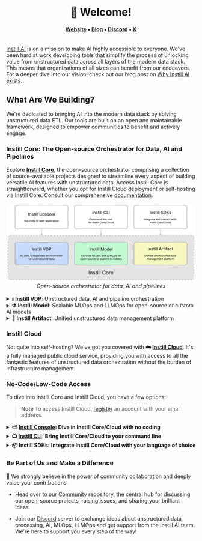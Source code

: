 <h1 align="center"> 
  👋 Welcome!
</h1>
<h4 align="center">
    <a href="https://www.instill.tech/?utm_source=github&utm_medium=banner&utm_campaign=org_readme">Website</a> ▪︎
    <a href="https://www.instill.tech/blog/?utm_source=github&utm_medium=banner&utm_campaign=org_readme">Blog</a> ▪︎
    <a href="https://discord.gg/sevxWsqpGh">Discord</a> ▪︎
    <a href="https://x.com/instill_tech">X</a>
    <br/><br/>
</h4>

[Instill AI](https://www.instill.tech/?utm_source=github&utm_medium=banner&utm_campaign=org_readme) is on a mission to make AI highly accessible to everyone. We've been hard at work developing tools that simplify the process of unlocking value from unstructured data across all layers of the modern data stack. This means that organizations of all sizes can benefit from our endeavors. For a deeper dive into our vision, check out our blog post on [Why Instill AI exists](https://blog.instill.tech/why-instill-ai-exists/?utm_source=github&utm_medium=banner&utm_campaign=org_readme).

## What Are We Building?

We're dedicated to bringing AI into the modern data stack by solving unstructured data ETL. Our tools are built on an open and maintainable framework, designed to empower communities to benefit and actively engage.

### Instill Core: The Open-source Orchestrator for Data, AI and Pipelines

Explore **[Instill Core](https://github.com/instill-ai/instill-core)**, the open-source orchestrator comprising a collection of source-available projects designed to streamline every aspect of building versatile AI features with unstructured data. Access Instill Core is straightforward, whether you opt for Instill Cloud deployment or self-hosting via Instill Core. Consult our comprehensive [documentation](https://www.instill.tech/docs/latest/core/deployment).

<div align="center">
  <img src="https://raw.githubusercontent.com/instill-ai/.github/main/img/instill-projects.svg" >
  <br>
    <em>Open-source orchestrator for data, AI and pipelines</em>
</div>

<br>

<details>
  <summary><b>💧 Instill VDP</b>: Unstructured data, AI and pipeline orchestration</summary><br>
  
  **Instill VDP**, also known as **VDP (Versatile Data Pipeline)**, serves as a powerful data orchestrator tailored to address unstructured data ETL challenges.

  - Simplify the journey of processing unstructured data from diverse sources, including AI applications, cloud/on-prem storage, and IoT devices. Utilize AI models and embed business logic to transform raw data into meaningful insights and actionable formats. Efficiently load processed data to warehouses, applications, or other destinations.
  - Build flexible, durable pipelines with features like failover, automatic retries, rate limiting, and batching to handle high-volume data straight out of the box.
</details>

<details>
  <summary><b>⚗️ Instill Model</b>: Scalable MLOps and LLMOps for open-source or custom AI models</summary><br>

  **Instill Model**, or simply **Model**, an advanced ModelOps/LLMOps platform focused on empowering users to seamlessly import, serve, fine-tune, and monitor Machine Learning (ML) models for continuous optimization.
</details>

<details>
  <summary><b>💾 Instill Artifact</b>: Unified unstructured data management platform</summary><br>

  **Instill Artifact**, or simply **Artifact**, is your platform for transforming documents (e.g., HTML, PDF, CSV, PPTX, DOC), images (e.g., JPG, PNG, TIFF), audio (e.g., WAV, MP3 ) and video (e.g., MP4, MOV) of various formats into a unified AI-ready format. It ensures your data is clean, curated, and ready for extracting insights and building your knowledge base.
</details>

### Instill Cloud

Not quite into self-hosting? We've got you covered with **☁️ [Instill Cloud](https://instill.tech/?utm_source=github&utm_medium=readme&utm_campaign=community)**. It's a fully managed public cloud service, providing you with access to all the fantastic features of unstructured data orchestration without the burden of infrastructure management.

### No-Code/Low-Code Access

To dive into Instill Core and Instill Cloud, you have a few options:

> **Note**
> To access Instill Cloud, [register](https://instill.tech/?utm_source=github&utm_medium=readme&utm_campaign=community) an account with your email address.

<details>
  <summary><b>⛅ <a href="https://github.com/instill-ai/console" target="_blank">Instill Console</a>: Dive in Instill Core/Cloud with no coding</b></summary><br>

  **Instill Console**, or **Console** is a user-friendly web-based UI application that improves accessibility and usability across both Instill Core and Instill Cloud. It allows you to dive into the creation of AI apps or the processing of unstructured data without the need for coding skills.

  To access the Instill Core console, please launch Instill Core and navigate to http://localhost:3000. For the Instill Cloud console, simply go to https://instill.tech.
</details>

<details>
  <summary><b>📺 <a href="https://github.com/instill-ai/cli" target="_blank">Instill CLI</a>:  Bring Instill Core/Cloud to your command line</b></summary><br>

  **Instill CLI** enables you to access Instill Core and Instill Cloud from your terminal. It can be installed by `brew install instill-ai/tap/inst` for Linux and macOS. To set up and get started with Instill CLI, head over [here](https://github.com/instill-ai/cli). 
</details>

<details>
  <summary><b>📦 Instill SDKs</a>: Integrate Instill Core/Cloud with your language of choice </b></summary><br>

  **Instill SDKs** make it easy for developers to integrate and interact with Instill Core and Cloud.
  
  - [Python SDK](https://github.com/instill-ai/python-sdk)
  - [TypeScript SDK](https://github.com/instill-ai/typescript-sdk)
  - Stay tuned, as more SDKs are on the way!
</details>

### Be Part of Us and Make a Difference

🙌 We strongly believe in the power of community collaboration and deeply value your contributions. 

- Head over to our [Community](https://github.com/instill-ai/community) repository, the central hub for discussing our open-source projects, raising issues, and sharing your brilliant ideas.

- Join our [Discord](https://discord.gg/sevxWsqpGh) server to exchange ideas about unstructured data processing, AI, MLOps, LLMOps and get support from the Instill AI team. We're here to support you every step of the way!
